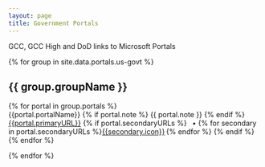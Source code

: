 ```yaml
---
layout: page
title: Government Portals
---
```


GCC, GCC High and DoD links to Microsoft Portals


{% for group in site.data.portals.us-govt %}

<div class="portal-group">
    <h2>{{ group.groupName }}</h2>
    {% for portal in group.portals %}
    <div class="portal">
        <span class="portal-name">{{portal.portalName}}
        {% if portal.note %}
            <span class="portal-note">{{ portal.note }}</span>
        {% endif %}    
        </span>
        <div class="portal-details">
        <span class="portal-url">
            <a href="{{portal.primaryURL}}" target="blank">{{portal.primaryURL}}</a> 
        </span>
                    {% if portal.secondaryURLs %}
                    <span class="portal-secondary-urls">
                    &ensp;• {% for secondary in portal.secondaryURLs %}<a href="{{secondary.url}}" target="_blank">{{secondary.icon}}</a>&thinsp;{% endfor %}
                     </span>
                {% endif %}
                </div>
    </div>
    {% endfor %}
</div>

{% endfor %}
